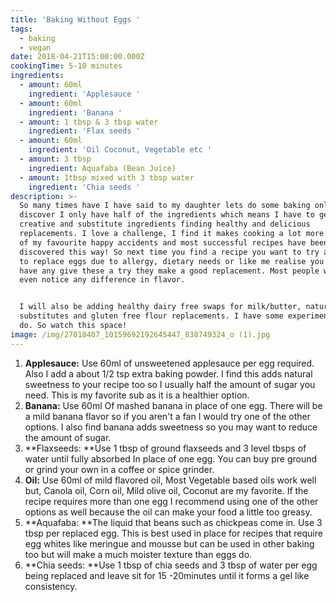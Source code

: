 ```yaml
---
title: 'Baking Without Eggs '
tags:
  - baking
  - vegan
date: 2018-04-21T15:00:00.000Z
cookingTime: 5-10 minutes
ingredients:
  - amount: 60ml
    ingredient: 'Applesauce '
  - amount: 60ml
    ingredient: 'Banana '
  - amount: 1 tbsp & 3 tbsp water
    ingredient: 'Flax seeds '
  - amount: 60ml
    ingredient: 'Oil Coconut, Vegetable etc '
  - amount: 3 tbsp
    ingredient: Aquafaba (Bean Juice)
  - amount: 1tbsp mixed with 3 tbsp water
    ingredient: 'Chia seeds '
description: >-
  So many times have I have said to my daughter lets do some baking only to
  discover I only have half of the ingredients which means I have to get
  creative and substitute ingredients finding healthy and delicious
  replacements. I love a challenge, I find it makes cooking a lot more fun. Some
  of my favourite happy accidents and most successful recipes have been
  discovered this way! So next time you find a recipe you want to try and want
  to replace eggs due to allergy, dietary needs or like me realise you don't
  have any give these a try they make a good replacement. Most people wouldn't
  even notice any difference in flavor. 


  I will also be adding healthy dairy free swaps for milk/butter, natural sugar
  substitutes and gluten free flour replacements. I have some experimenting to
  do. So watch this space!
image: /img/27018407_10159692192645447_838749324_o (1).jpg
---
```

1. **Applesauce:** Use 60ml of unsweetened applesauce per egg required. Also I add a about 1/2 tsp extra baking powder. I find this adds natural sweetness to your recipe too so I usually half the amount of sugar you need. This is my favorite sub as it is a healthier option. 
2. **Banana:** Use 60ml Of mashed banana in place of one egg. There will be a mild banana flavor so if you aren't a fan I would try one of the other options. I also find banana adds sweetness so you may want to reduce the amount of sugar.
3. **Flaxseeds: **Use 1 tbsp of ground flaxseeds and 3 level tbsps of water until fully absorbed In place of one egg. You can buy pre ground or grind your own in a coffee or spice grinder. 
4. **Oil:** Use 60ml of mild flavored oil, Most Vegetable based oils work well but, Canola oil, Corn oil, Mild olive oil, Coconut are my favorite. If the recipe requires more than one egg I recommend using one of the other options as well because the oil can make your food a little too greasy. 
5. **Aquafaba: **The liquid that beans such as chickpeas come in. Use 3 tbsp per replaced egg. This is best used in place for recipes that require egg whites like meringue and mousse but can be used in other baking too but will make a much moister texture than eggs do.
6. **Chia seeds: **Use 1 tbsp of chia seeds and 3 tbsp of water per egg being replaced  and leave sit for 15 -20minutes until it forms a gel like consistency.
